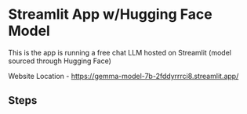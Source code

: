 # Streamlit App w/Hugging Face Model

This is the app is running a free chat LLM hosted on Streamlit (model sourced through Hugging Face)

Website Location - https://gemma-model-7b-2fddyrrrci8.streamlit.app/ 

## Steps 
